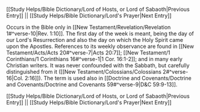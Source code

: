 [[Study Helps/Bible Dictionary/Lord of Hosts, or Lord of Sabaoth|Previous Entry]]  ||  [[Study Helps/Bible Dictionary/Lord's Prayer|Next Entry]]

 Occurs in the Bible only in [[New Testament/Revelation/Revelation 1#^verse-10|Rev. 1:10]]. The first day of the week is meant, being the day of our Lord's Resurrection and also the day on which the Holy Spirit came upon the Apostles. References to its weekly observance are found in [[New Testament/Acts/Acts 20#^verse-7|Acts 20:7]]; [[New Testament/1 Corinthians/1 Corinthians 16#^verse-1|1 Cor. 16:1-2]]; and in many early Christian writers. It was never confounded with the Sabbath, but carefully distinguished from it ([[New Testament/Colossians/Colossians 2#^verse-16|Col. 2:16]]). The term is used also in [[Doctrine and Covenants/Doctrine and Covenants/Doctrine and Covenants 59#^verse-9|D&C 59:9-13]].

[[Study Helps/Bible Dictionary/Lord of Hosts, or Lord of Sabaoth|Previous Entry]]  ||  [[Study Helps/Bible Dictionary/Lord's Prayer|Next Entry]]